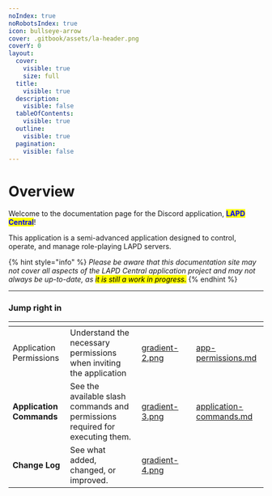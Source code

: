 ```yaml
---
noIndex: true
noRobotsIndex: true
icon: bullseye-arrow
cover: .gitbook/assets/la-header.png
coverY: 0
layout:
  cover:
    visible: true
    size: full
  title:
    visible: true
  description:
    visible: false
  tableOfContents:
    visible: true
  outline:
    visible: true
  pagination:
    visible: false
---
```


# Overview

Welcome to the documentation page for the Discord application, <mark style="color:blue;">**LAPD Central**</mark>!

This application is a semi-advanced application designed to control, operate, and manage role-playing LAPD servers.

{% hint style="info" %}
_Please be aware that this documentation site may not cover all aspects of the LAPD Central application project and may not always be up-to-date, as <mark style="background-color:yellow;">it is still a work in progress.</mark>_
{% endhint %}

***

### Jump right in

<table data-view="cards"><thead><tr><th></th><th></th><th data-hidden data-card-cover data-type="files"></th><th data-hidden></th><th data-hidden data-card-target data-type="content-ref"></th></tr></thead><tbody><tr><td>Application Permissions</td><td>Understand the necessary permissions when inviting the application</td><td><a href=".gitbook/assets/gradient-2.png">gradient-2.png</a></td><td></td><td><a href="getting-started/app-permissions.md">app-permissions.md</a></td></tr><tr><td><strong>Application Commands</strong></td><td>See the available slash commands and permissions required for executing them.</td><td><a href=".gitbook/assets/gradient-3.png">gradient-3.png</a></td><td></td><td><a href="getting-started/quickstart/application-commands.md">application-commands.md</a></td></tr><tr><td><strong>Change Log</strong></td><td>See what added, changed, or improved.</td><td><a href=".gitbook/assets/gradient-4.png">gradient-4.png</a></td><td></td><td></td></tr></tbody></table>
